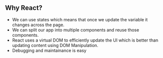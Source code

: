 ## Why React?
- We can use states which means that once we update the variable it changes across the page.
- We can split our app into multiple components and reuse those components. 
- React uses a virtual DOM to efficiently update the UI which is better than updating content using DOM Manipulation.
- Debugging and maintainance is easy
